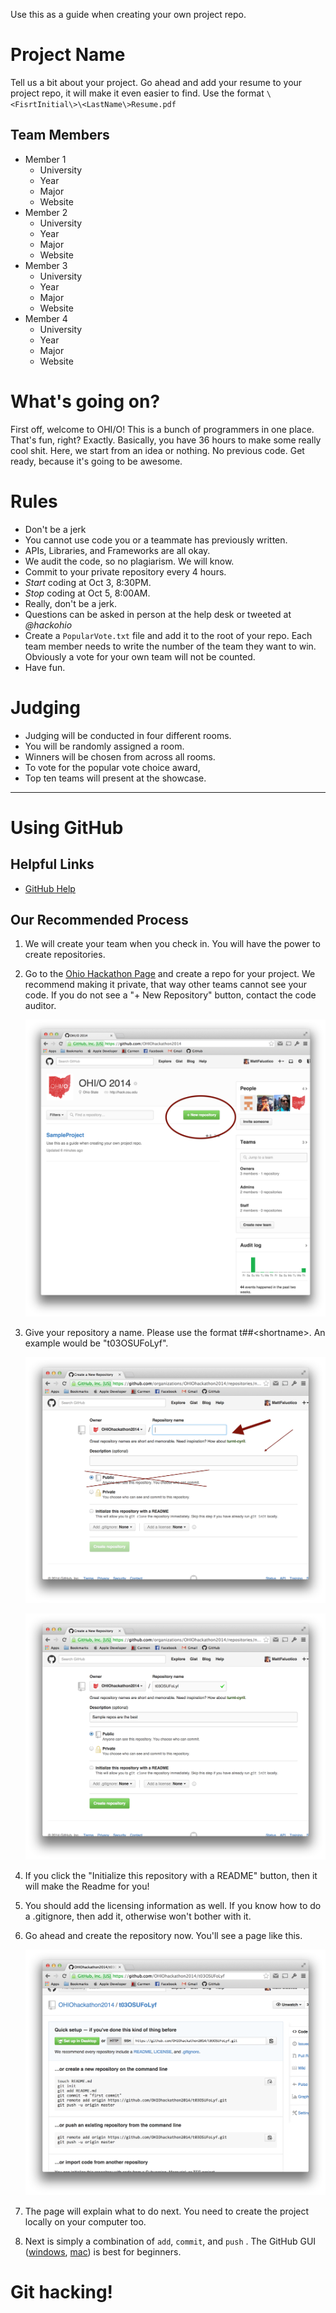 Use this as a guide when creating your own project repo. 

# Project Name

Tell us a bit about your project. Go ahead and add your resume to your project repo, it will make it even easier to find. Use the format `\<FisrtInitial\>\<LastName\>Resume.pdf` 

## Team Members

- Member 1
    + University
    + Year
    + Major
    + Website
- Member 2
    + University
    + Year
    + Major
    + Website
- Member 3
    + University
    + Year
    + Major
    + Website
- Member 4
    + University
    + Year
    + Major
    + Website

# What's going on? 

First off, welcome to OHI/O! This is a bunch of programmers in one place. That's fun, right? Exactly. Basically, you have 36 hours to make some really cool shit. Here, we start from an idea or nothing. No previous code. Get ready, because it's going to be awesome. 

# Rules

- Don't be a jerk
- You cannot use code you or a teammate has previously written.
- APIs, Libraries, and Frameworks are all okay.
- We audit the code, so no plagiarism. We will know. 
- Commit to your private repository every 4 hours.
- *Start* coding at Oct 3, 8:30PM.
- *Stop* coding at Oct 5, 8:00AM.
- Really, don't be a jerk.
- Questions can be asked in person at the help desk or tweeted at *@hackohio*
- Create a `PopularVote.txt` file and add it to the root of your repo. Each team member needs to write the number of the team they want to win. Obviously a vote for your own team will not be counted. 
- Have fun.

# Judging

- Judging will be conducted in four different rooms.
- You will be randomly assigned a room.
- Winners will be chosen from across all rooms.
- To vote for the popular vote choice award, 
- Top ten teams will present at the showcase.

-------


# Using GitHub

## Helpful Links

- [GitHub Help](https://help.github.com/)


## Our Recommended Process 

1. We will create your team when you check in. You will have the power to create repositories. 
2. Go to the [Ohio Hackathon Page](https://github.com/OHIOhackathon2014) and create a repo for your project. We recommend making it private, that way other teams cannot see your code. If you do not see a "+ New Repository" button, contact the code auditor. 

    ![new repo button](https://github.com/OHIOhackathon2014/SampleProject/blob/master/img/new-repo.png)

3. Give your repository a name. Please use the format t##\<shortname\>. An example would be "t03OSUFoLyf". 

    ![create repo button](https://github.com/OHIOhackathon2014/SampleProject/blob/master/img/create-repo.png)

    ![name repo](https://github.com/OHIOhackathon2014/SampleProject/blob/master/img/name-repo.png)

4. If you click the "Initialize this repository with a README" button, then it will make the Readme for you!
5. You should add the licensing information as well. If you know how to do a .gitignore, then add it, otherwise won't bother with it. 
6. Go ahead and create the repository now. You'll see a page like this.
    
    ![the repo](https://github.com/OHIOhackathon2014/SampleProject/blob/master/img/the-repo.png)

7. The page will explain what to do next. You need to create the project locally on your computer too. 
8. Next is simply a combination of `add`, `commit`, and `push` . The GitHub GUI ([windows](https://windows.github.com/), [mac](https://windows.github.com/)) is best for beginners. 

# Git hacking! 

